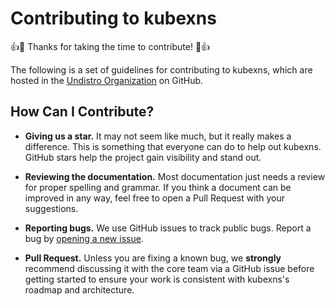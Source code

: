 # Contributing to kubexns

:+1::tada: Thanks for taking the time to contribute! :tada::+1:

The following is a set of guidelines for contributing to kubexns, 
which are hosted in the [Undistro Organization](https://github.com/undistro) on GitHub. 

## How Can I Contribute?

- **Giving us a star.** It may not seem like much, but it really makes a
  difference. This is something that everyone can do to help out kubexns.
  GitHub stars help the project gain visibility and stand out.

- **Reviewing the documentation.** 
  Most documentation just needs a review for proper spelling and grammar. 
  If you think a document can be improved in any way, 
  feel free to open a Pull Request with your suggestions.

- **Reporting bugs.** We use GitHub issues to track public bugs. 
  Report a bug by [opening a new issue](https://github.com/undistro/kubexns/issues/new/choose).
  
- **Pull Request.** Unless you are fixing a known bug, we **strongly** 
  recommend discussing it with the core team via a GitHub issue before 
  getting started to ensure your work is consistent with kubexns's roadmap and architecture.

